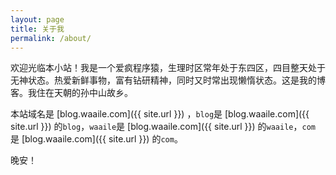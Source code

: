 ```yaml
---
layout: page
title: 关于我
permalink: /about/
---
```


欢迎光临本小站！我是一个爱疯程序猿，生理时区常年处于东四区，四目整天处于无神状态。热爱新鲜事物，富有钻研精神，同时又时常出现懒惰状态。这是我的博客。我住在天朝的孙中山故乡。

本站域名是 [blog.waaile.com]({{ site.url }}) ，`blog`是 [blog.waaile.com]({{ site.url }}) 的`blog`，`waaile`是 [blog.waaile.com]({{ site.url }}) 的`waaile`，`com`是 [blog.waaile.com]({{ site.url }}) 的`com`。

晚安！
